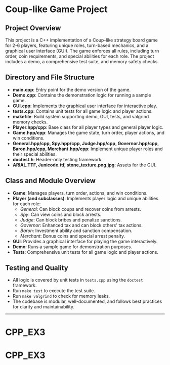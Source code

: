 # Coup-like Game Project

## Project Overview
This project is a C++ implementation of a Coup-like strategy board game for 2-6 players, featuring unique roles, turn-based mechanics, and a graphical user interface (GUI). The game enforces all rules, including turn order, coin requirements, and special abilities for each role. The project includes a demo, a comprehensive test suite, and memory safety checks.

## Directory and File Structure
- **main.cpp**: Entry point for the demo version of the game.
- **Demo.cpp**: Contains the demonstration logic for running a sample game.
- **GUI.cpp**: Implements the graphical user interface for interactive play.
- **tests.cpp**: Contains unit tests for all game logic and player actions.
- **makefile**: Build system supporting demo, GUI, tests, and valgrind memory checks.
- **Player.hpp/cpp**: Base class for all player types and general player logic.
- **Game.hpp/cpp**: Manages the game state, turn order, player actions, and win conditions.
- **General.hpp/cpp, Spy.hpp/cpp, Judge.hpp/cpp, Governor.hpp/cpp, Baron.hpp/cpp, Merchant.hpp/cpp**: Implement unique player roles and their special abilities.
- **doctest.h**: Header-only testing framework.
- **ARIAL.TTF, Junicode.ttf, stone_texture.png.jpg**: Assets for the GUI.

## Class and Module Overview
- **Game**: Manages players, turn order, actions, and win conditions.
- **Player (and subclasses)**: Implements player logic and unique abilities for each role:
  - *General*: Can block coups and recover coins from arrests.
  - *Spy*: Can view coins and block arrests.
  - *Judge*: Can block bribes and penalize sanctions.
  - *Governor*: Enhanced tax and can block others' tax actions.
  - *Baron*: Investment ability and sanction compensation.
  - *Merchant*: Bonus coins and special arrest penalty.
- **GUI**: Provides a graphical interface for playing the game interactively.
- **Demo**: Runs a sample game for demonstration purposes.
- **Tests**: Comprehensive unit tests for all game logic and player actions.

## Testing and Quality
- All logic is covered by unit tests in `tests.cpp` using the `doctest` framework.
- Run `make test` to execute the test suite.
- Run `make valgrind` to check for memory leaks.
- The codebase is modular, well-documented, and follows best practices for clarity and maintainability.


---

# CPP_EX3
# CPP_EX3

